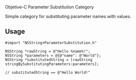 Objetive-C Parameter Substitution Category

Simple category for substituting parameter names with values.

## Usage
	#import "NSString+ParameterSubstitution.h"
	
	NSString *rawString = @"Hello %name%!";
	NSString *parameters = @{@"name": @"World"};
	NSString *substitutedString = [rawString stringBySubstitutingParameters:parameters];
	
	// substitutedString == @"Hello World!"
	
